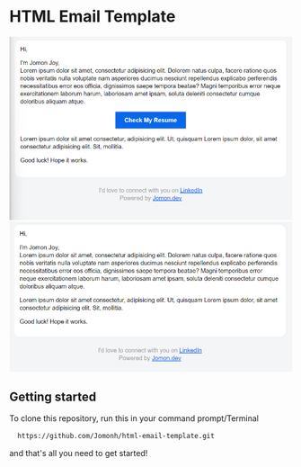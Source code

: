 # HTML Email Template
![image](https://github.com/Jomonh/html-email-template/blob/main/img1.png)
![image](https://github.com/Jomonh/html-email-template/blob/main/img2.png)

## Getting started

To clone this repository, run this in your command prompt/Terminal 

```bash
  https://github.com/Jomonh/html-email-template.git
```
and that's all you need to get started!
